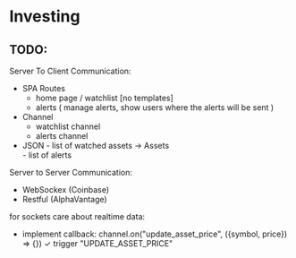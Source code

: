 # Investing

## TODO:

Server To Client Communication:
  - SPA Routes
    - home page / watchlist [no templates]
    - alerts ( manage alerts, show users where the alerts will be sent )
  - Channel
    - watchlist channel
    - alerts channel
  - JSON
    - list of watched assets -> Assets  
    - list of alerts


Server to Server Communication:
  - WebSockex (Coinbase)
  - Restful (AlphaVantage)




for sockets care about realtime data:
  * implement callback:
   channel.on("update_asset_price", ({symbol, price}) => {})
     ✓ trigger "UPDATE_ASSET_PRICE"




